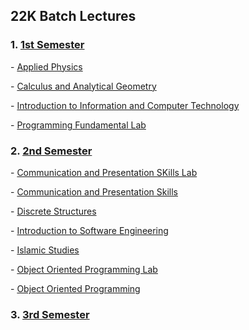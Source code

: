 <h2>22K Batch Lectures</h2>

<h3>1. <a href="https://github.com/hafsalman/Software-Engineering---FAST-NUCES/tree/main/1st%20Semester">1st Semester</a></h3>
<p>- <a href="https://github.com/hafsalman/Software-Engineering---FAST-NUCES/tree/main/1st%20Semester/Applied%20Physics">Applied Physics</a></p>
<p>- <a href="https://github.com/hafsalman/Software-Engineering---FAST-NUCES/tree/main/1st%20Semester/Calculus%20and%20Analytical%20Geometry">Calculus and Analytical Geometry</a></p>
<p>- <a href="https://github.com/hafsalman/Software-Engineering---FAST-NUCES/tree/main/1st%20Semester/Information%20to%20Computer%20and%20Technology">Introduction to Information and Computer Technology</a></p>
<p>- <a href="https://github.com/hafsalman/Software-Engineering---FAST-NUCES/tree/main/1st%20Semester/Programming%20Fundamentals%20Lab">Programming Fundamental Lab</a></p>

<h3>2. <a href="https://github.com/hafsalman/Software-Engineering---FAST-NUCES/tree/main/2nd%20Semester">2nd Semester</a></h3>
<p>- <a href="https://github.com/hafsalman/Software-Engineering---FAST-NUCES/tree/main/2nd%20Semester/Communication%20and%20Presentation%20Skills%20Lab">Communication and Presentation SKills Lab</a></p>
<p>- <a href="https://github.com/hafsalman/Software-Engineering---FAST-NUCES/tree/main/2nd%20Semester/Communication%20and%20Presentation%20Skills">Communication and Presentation Skills</a></p>
<p>- <a href="https://github.com/hafsalman/Software-Engineering---FAST-NUCES/tree/main/2nd%20Semester/Discrete%20Structures">Discrete Structures</a></p>
<p>- <a href="https://github.com/hafsalman/Software-Engineering---FAST-NUCES/tree/main/2nd%20Semester/Introduction%20to%20Software%20Engineering">Introduction to Software Engineering</a></p>
<p>- <a href="https://github.com/hafsalman/Software-Engineering---FAST-NUCES/tree/main/2nd%20Semester/Islamic%20Studies">Islamic Studies</a></p>
<p>- <a href="https://github.com/hafsalman/Software-Engineering---FAST-NUCES/tree/main/2nd%20Semester/Object%20Oriented%20Programming%20Lab">Object Oriented Programming Lab</a></p>
<p>- <a href="https://github.com/hafsalman/Software-Engineering---FAST-NUCES/tree/main/2nd%20Semester/Object%20Oriented%20Programming">Object Oriented Programming</a></p>

<h3>3. <a href="https://github.com/hafsalman/Software-Engineering---FAST-NUCES/tree/main/3rd%20Semester">3rd Semester</a></h3>
